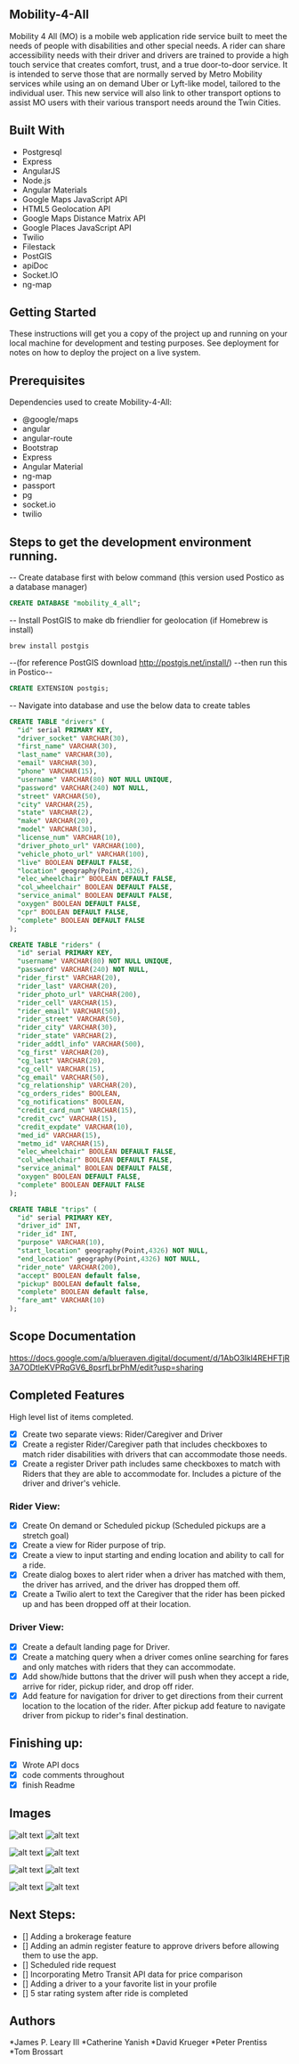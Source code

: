 ## Mobility-4-All

Mobility 4 All (MO) is a mobile web application ride service built to meet the needs of people with disabilities and other special needs. A rider can share accessibility needs with their driver and drivers are trained to provide a high touch service that creates comfort, trust, and a true door-to-door service. It is intended to serve those that are normally served by Metro Mobility services while using an on demand Uber or Lyft-like model, tailored to the individual user. This new service will also link to other transport options to assist MO users with their various transport needs around the Twin Cities.

## Built With

- Postgresql
- Express
- AngularJS
- Node.js
- Angular Materials
- Google Maps JavaScript API
- HTML5 Geolocation API
- Google Maps Distance Matrix API
- Google Places JavaScript API
- Twilio
- Filestack
- PostGIS
- apiDoc
- Socket.IO
- ng-map

## Getting Started

These instructions will get you a copy of the project up and running on your local machine for development and testing purposes. See deployment for notes on how to deploy the project on a live system.

## Prerequisites

Dependencies used to create Mobility-4-All:

- @google/maps
- angular
- angular-route
- Bootstrap
- Express
- Angular Material
- ng-map
- passport 
- pg
- socket.io
- twilio

## Steps to get the development environment running.

-- Create database first with below command (this version used Postico as a database manager)

```SQL
CREATE DATABASE "mobility_4_all";
```

-- Install PostGIS to make db friendlier for geolocation (if Homebrew is install)

```git
brew install postgis
```

--(for reference PostGIS download http://postgis.net/install/)
--then run this in Postico--

```SQL
CREATE EXTENSION postgis;
```

-- Navigate into database and use the below data to create tables

```SQL
CREATE TABLE "drivers" (
  "id" serial PRIMARY KEY,
  "driver_socket" VARCHAR(30),
  "first_name" VARCHAR(30),
  "last_name" VARCHAR(30),
  "email" VARCHAR(30),
  "phone" VARCHAR(15),
  "username" VARCHAR(80) NOT NULL UNIQUE,
  "password" VARCHAR(240) NOT NULL,
  "street" VARCHAR(50),
  "city" VARCHAR(25),
  "state" VARCHAR(2),
  "make" VARCHAR(20),
  "model" VARCHAR(30),
  "license_num" VARCHAR(10),
  "driver_photo_url" VARCHAR(100),
  "vehicle_photo_url" VARCHAR(100),
  "live" BOOLEAN DEFAULT FALSE,
  "location" geography(Point,4326),
  "elec_wheelchair" BOOLEAN DEFAULT FALSE,
  "col_wheelchair" BOOLEAN DEFAULT FALSE,
  "service_animal" BOOLEAN DEFAULT FALSE,
  "oxygen" BOOLEAN DEFAULT FALSE,
  "cpr" BOOLEAN DEFAULT FALSE,
  "complete" BOOLEAN DEFAULT FALSE
);

CREATE TABLE "riders" (
  "id" serial PRIMARY KEY,
  "username" VARCHAR(80) NOT NULL UNIQUE,
  "password" VARCHAR(240) NOT NULL,
  "rider_first" VARCHAR(20),
  "rider_last" VARCHAR(20),
  "rider_photo_url" VARCHAR(200),
  "rider_cell" VARCHAR(15),
  "rider_email" VARCHAR(50),
  "rider_street" VARCHAR(50),
  "rider_city" VARCHAR(30),
  "rider_state" VARCHAR(2),
  "rider_addtl_info" VARCHAR(500),
  "cg_first" VARCHAR(20),
  "cg_last" VARCHAR(20),
  "cg_cell" VARCHAR(15),
  "cg_email" VARCHAR(50),
  "cg_relationship" VARCHAR(20),
  "cg_orders_rides" BOOLEAN,
  "cg_notifications" BOOLEAN,
  "credit_card_num" VARCHAR(15),
  "credit_cvc" VARCHAR(15),
  "credit_expdate" VARCHAR(10),
  "med_id" VARCHAR(15),
  "metmo_id" VARCHAR(15),
  "elec_wheelchair" BOOLEAN DEFAULT FALSE,
  "col_wheelchair" BOOLEAN DEFAULT FALSE,
  "service_animal" BOOLEAN DEFAULT FALSE,
  "oxygen" BOOLEAN DEFAULT FALSE,
  "complete" BOOLEAN DEFAULT FALSE
);

CREATE TABLE "trips" (
  "id" serial PRIMARY KEY,
  "driver_id" INT,
  "rider_id" INT,
  "purpose" VARCHAR(10),
  "start_location" geography(Point,4326) NOT NULL,
  "end_location" geography(Point,4326) NOT NULL,
  "rider_note" VARCHAR(200),
  "accept" BOOLEAN default false,
  "pickup" BOOLEAN default false,
  "complete" BOOLEAN default false,
  "fare_amt" VARCHAR(10)
);
```

## Scope Documentation

https://docs.google.com/a/blueraven.digital/document/d/1AbO3lkl4REHFTjR3A7ODtleKVPRqGV6_8psrfLbrPhM/edit?usp=sharing

## Completed Features

High level list of items completed.

- [x] Create two separate views: Rider/Caregiver and Driver
- [x] Create a register Rider/Caregiver path that includes checkboxes to match rider disabilities with drivers that can accommodate those needs.
- [x] Create a register Driver path includes same checkboxes to match with Riders that they are able to accommodate for. Includes a picture of the driver and driver's vehicle.

### Rider View:

- [x] Create On demand or Scheduled pickup (Scheduled pickups are a stretch goal)
- [x] Create a view for Rider purpose of trip.
- [x] Create a view to input starting and ending location and ability to call for a ride.
- [x] Create dialog boxes to alert rider when a driver has matched with them, the driver has arrived, and the driver has dropped them off.
- [x] Create a Twilio alert to text the Caregiver that the rider has been picked up and has been dropped off at their location.

### Driver View:

- [x] Create a default landing page for Driver.
- [x] Create a matching query when a driver comes online searching for fares and only matches with riders that they can accommodate.
- [x] Add show/hide buttons that the driver will push when they accept a ride, arrive for rider, pickup rider, and drop off rider.
- [x] Add feature for navigation for driver to get directions from their current location to the location of the rider.  After pickup add feature to navigate driver from pickup to rider's final destination.

## Finishing up:

- [x] Wrote API docs
- [x] code comments throughout
- [x] finish Readme

## Images

![alt text](/server/public/images/home.png) ![alt text](/server/public/images/rider_profile.png)

![alt text](/server/public/images/driver_profile.png) ![alt text](/server/public/images/driver_default_view.png)

![alt text](/server/public/images/rider_start-end_location.png) ![alt text](/server/public/images/driver_ride_request.png)

![alt text](/server/public/images/ride_on_the_way.png) ![alt text](/server/public/images/driver_directions.png)


## Next Steps:

- [] Adding a brokerage feature
- [] Adding an admin register feature to approve drivers before allowing them to use the app.
- [] Scheduled ride request
- [] Incorporating Metro Transit API data for price comparison
- [] Adding a driver to a your favorite list in your profile
- [] 5 star rating system after ride is completed




## Authors

*James P. Leary III
*Catherine Yanish
*David Krueger
*Peter Prentiss
*Tom Brossart
